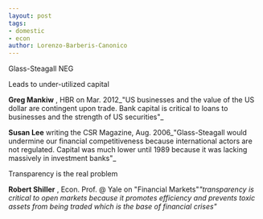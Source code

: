 ```yaml
---
layout: post
tags: 
- domestic 
- econ
author: Lorenzo-Barberis-Canonico
---
```

Glass-Steagall NEG

Leads to under-utilized capital

**Greg Mankiw** , HBR on Mar. 2012_"US businesses and the value of the US dollar are contingent upon trade. Bank capital is critical to loans to businesses and the strength of US securities"_

**Susan Lee** writing the CSR Magazine, Aug. 2006_"Glass-Steagall would undermine our financial competitiveness because international actors are not regulated. Capital was much lower until 1989 because it was lacking massively in investment banks"_

Transparency is the real problem

**Robert Shiller** , Econ. Prof. @ Yale on "Financial Markets"_"transparency is critical to open markets because it promotes efficiency and prevents toxic assets from being traded which is the base of financial crises"_
